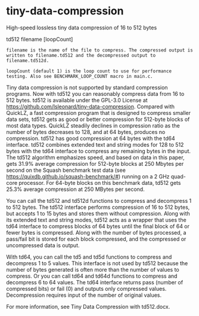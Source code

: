 # tiny-data-compression
High-speed lossless tiny data compression of 16 to 512 bytes

td512 filename [loopCount]
   
	filename is the name of the file to compress. The compressed output is written to filename.td512 and the decompressed output to filename.td512d.
	
	loopCount (default 1) is the loop count to use for performance testing. Also see BENCHMARK_LOOP_COUNT macro in main.c.

Tiny data compression is not supported by standard compression programs. Now with td512 you can reasonably compress data from 16 to 512 bytes. td512 is available under the GPL-3.0 License at https://github.com/lsleonard/tiny-data-compression. Compared with QuickLZ, a fast compression program that is designed to compress smaller data sets, td512 gets as good or better compression for 512-byte blocks of most data types. QuickLZ steadily declines in compression ratio as the number of bytes decreases to 128, and at 64 bytes, produces no compression. td512 has good compression at 64 bytes with the td64 interface. td512 combines extended text and string modes for 128 to 512 bytes with the td64 interface to compress any remaining bytes in the input. The td512 algorithm emphasizes speed, and based on data in this paper, gets 31.9% average compression for 512-byte blocks at 250 Mbytes per second on the Squash benchmark test data (see https://quixdb.github.io/squash-benchmark/#) running on a 2 GHz quad-core processor. For 64-byte blocks on this benchmark data, td512 gets 25.3% average compression at 250 MBytes per second.

You can call the td512 and td512d functions to compress and decompress 1 to 512 bytes. The td512 interface performs compression of 16 to 512 bytes, but accepts 1 to 15 bytes and stores them without compression. Along with its extended text and string modes, td512 acts as a wrapper that uses the td64 interface to compress blocks of 64 bytes until the final block of 64 or fewer bytes is compressed. Along with the number of bytes processed, a pass/fail bit is stored for each block compressed, and the compressed or uncompressed data is output.

With td64, you can call the td5 and td5d functions to compress and decompress 1 to 5 values. This interface is not used by td512 because the number of bytes generated is often more than the number of values to compress. Or you can call td64 and td64d functions to compress and decompress 6 to 64 values. The td64 interface returns pass (number of compressed bits) or fail (0) and outputs only compressed values. Decompression requires input of the number of original values.

For more information, see Tiny Data Compression with td512.docx.
